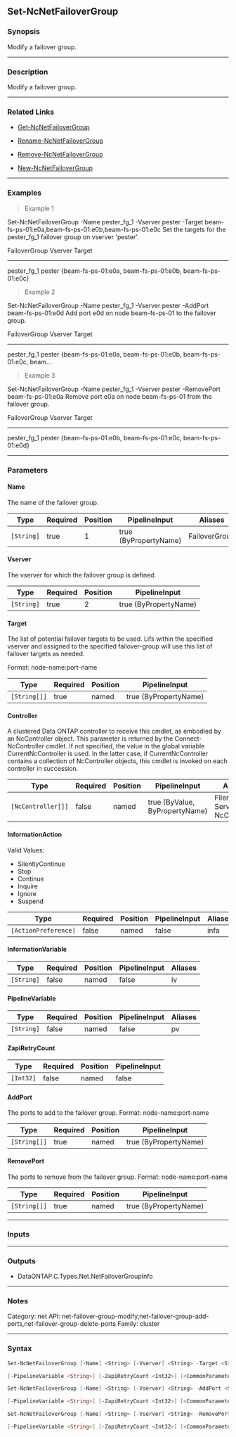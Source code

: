 Set-NcNetFailoverGroup
----------------------

### Synopsis
Modify a failover group.

---

### Description

Modify a failover group.

---

### Related Links
* [Get-NcNetFailoverGroup](Get-NcNetFailoverGroup)

* [Rename-NcNetFailoverGroup](Rename-NcNetFailoverGroup)

* [Remove-NcNetFailoverGroup](Remove-NcNetFailoverGroup)

* [New-NcNetFailoverGroup](New-NcNetFailoverGroup)

---

### Examples
> Example 1

Set-NcNetFailoverGroup -Name pester_fg_1 -Vserver pester -Target beam-fs-ps-01:e0a,beam-fs-ps-01:e0b,beam-fs-ps-01:e0c
Set the targets for the pester_fg_1 failover group on vserver 'pester'.

FailoverGroup              Vserver                    Target
-------------              -------                    ------
pester_fg_1                pester                     {beam-fs-ps-01:e0a, beam-fs-ps-01:e0b, beam-fs-ps-01:e0c}

> Example 2

Set-NcNetFailoverGroup -Name pester_fg_1 -Vserver pester -AddPort beam-fs-ps-01:e0d
Add port e0d on node beam-fs-ps-01 to the failover group.

FailoverGroup              Vserver                    Target
-------------              -------                    ------
pester_fg_1                pester                     {beam-fs-ps-01:e0a, beam-fs-ps-01:e0b, beam-fs-ps-01:e0c, beam...

> Example 3

Set-NcNetFailoverGroup -Name pester_fg_1 -Vserver pester -RemovePort beam-fs-ps-01:e0a
Remove port e0a on node beam-fs-ps-01 from the failover group.

FailoverGroup              Vserver                    Target
-------------              -------                    ------
pester_fg_1                pester                     {beam-fs-ps-01:e0b, beam-fs-ps-01:e0c, beam-fs-ps-01:e0d}

---

### Parameters
#### **Name**
The name of the failover group.

|Type      |Required|Position|PipelineInput        |Aliases      |
|----------|--------|--------|---------------------|-------------|
|`[String]`|true    |1       |true (ByPropertyName)|FailoverGroup|

#### **Vserver**
The vserver for which the failover group is defined.

|Type      |Required|Position|PipelineInput        |
|----------|--------|--------|---------------------|
|`[String]`|true    |2       |true (ByPropertyName)|

#### **Target**
The list of potential failover targets to be used. Lifs within the specified vserver and assigned to the specified failover-group will use this list of failover targets as needed. 
        
Format: node-name:port-name

|Type        |Required|Position|PipelineInput        |
|------------|--------|--------|---------------------|
|`[String[]]`|true    |named   |true (ByPropertyName)|

#### **Controller**
A clustered Data ONTAP controller to receive this cmdlet, as embodied by an NcController object.  This parameter is returned by the Connect-NcController cmdlet.  If not specified, the value in the global variable CurrentNcController is used.  In the latter case, if CurrentNcController contains a collection of NcController objects, this cmdlet is invoked on each controller in succession.

|Type              |Required|Position|PipelineInput                 |Aliases                          |
|------------------|--------|--------|------------------------------|---------------------------------|
|`[NcController[]]`|false   |named   |true (ByValue, ByPropertyName)|Filer<br/>Server<br/>NcController|

#### **InformationAction**

Valid Values:

* SilentlyContinue
* Stop
* Continue
* Inquire
* Ignore
* Suspend

|Type                |Required|Position|PipelineInput|Aliases|
|--------------------|--------|--------|-------------|-------|
|`[ActionPreference]`|false   |named   |false        |infa   |

#### **InformationVariable**

|Type      |Required|Position|PipelineInput|Aliases|
|----------|--------|--------|-------------|-------|
|`[String]`|false   |named   |false        |iv     |

#### **PipelineVariable**

|Type      |Required|Position|PipelineInput|Aliases|
|----------|--------|--------|-------------|-------|
|`[String]`|false   |named   |false        |pv     |

#### **ZapiRetryCount**

|Type     |Required|Position|PipelineInput|
|---------|--------|--------|-------------|
|`[Int32]`|false   |named   |false        |

#### **AddPort**
The ports to add to the failover group. 
Format: node-name:port-name

|Type        |Required|Position|PipelineInput        |
|------------|--------|--------|---------------------|
|`[String[]]`|true    |named   |true (ByPropertyName)|

#### **RemovePort**
The ports to remove from the failover group. 
Format: node-name:port-name

|Type        |Required|Position|PipelineInput        |
|------------|--------|--------|---------------------|
|`[String[]]`|true    |named   |true (ByPropertyName)|

---

### Inputs

---

### Outputs
* DataONTAP.C.Types.Net.NetFailoverGroupInfo

---

### Notes
Category: net
API: net-failover-group-modify,net-failover-group-add-ports,net-failover-group-delete-ports
Family: cluster

---

### Syntax
```PowerShell
Set-NcNetFailoverGroup [-Name] <String> [-Vserver] <String> -Target <String[]> [-Controller <NcController[]>] [-InformationAction <ActionPreference>] [-InformationVariable <String>] 
```
```PowerShell
[-PipelineVariable <String>] [-ZapiRetryCount <Int32>] [<CommonParameters>]
```
```PowerShell
Set-NcNetFailoverGroup [-Name] <String> [-Vserver] <String> -AddPort <String[]> [-Controller <NcController[]>] [-InformationAction <ActionPreference>] [-InformationVariable <String>] 
```
```PowerShell
[-PipelineVariable <String>] [-ZapiRetryCount <Int32>] [<CommonParameters>]
```
```PowerShell
Set-NcNetFailoverGroup [-Name] <String> [-Vserver] <String> -RemovePort <String[]> [-Controller <NcController[]>] [-InformationAction <ActionPreference>] [-InformationVariable <String>] 
```
```PowerShell
[-PipelineVariable <String>] [-ZapiRetryCount <Int32>] [<CommonParameters>]
```
